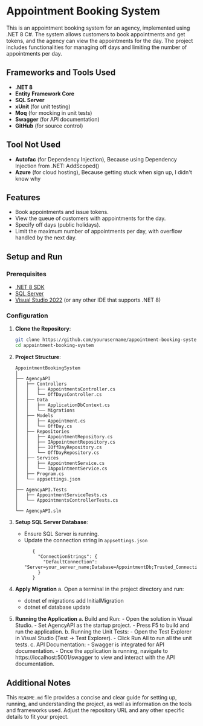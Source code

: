 # Appointment Booking System

This is an appointment booking system for an agency, implemented using .NET 8 C#. 
The system allows customers to book appointments and get tokens, and the agency can view the appointments for the day. 
The project includes functionalities for managing off days and limiting the number of appointments per day.

## Frameworks and Tools Used

- **.NET 8**
- **Entity Framework Core**
- **SQL Server**
- **xUnit** (for unit testing)
- **Moq** (for mocking in unit tests)
- **Swagger** (for API documentation)
- **GitHub** (for source control)

## Tool Not Used
- **Autofac** (for Dependency Injection), Because using Dependency Injection from .NET: AddScoped()
- **Azure** (for cloud hosting), Because getting stuck when sign up, I didn't know why

## Features

- Book appointments and issue tokens.
- View the queue of customers with appointments for the day.
- Specify off days (public holidays).
- Limit the maximum number of appointments per day, with overflow handled by the next day.

## Setup and Run

### Prerequisites

- [.NET 8 SDK](https://dotnet.microsoft.com/download/dotnet/8.0)
- [SQL Server](https://www.microsoft.com/en-us/sql-server/sql-server-downloads)
- [Visual Studio 2022](https://visualstudio.microsoft.com/vs/) (or any other IDE that supports .NET 8)

### Configuration

1. **Clone the Repository**:
   ```sh
   git clone https://github.com/yourusername/appointment-booking-system.git
   cd appointment-booking-system
   ```

2. **Project Structure**:
   ```
   AppointmentBookingSystem
   │
   ├── AgencyAPI
   │   ├── Controllers
   │   │   ├── AppointmentsController.cs
   │   │   └── OffDaysController.cs
   │   ├── Data
   │   │   ├── ApplicationDbContext.cs
   │   │   └── Migrations
   │   ├── Models
   │   │   ├── Appointment.cs
   │   │   └── OffDay.cs
   │   ├── Repositories
   │   │   ├── AppointmentRepository.cs
   │   │   ├── IAppointmentRepository.cs
   │   │   ├── IOffDayRepository.cs
   │   │   └── OffDayRepository.cs
   │   ├── Services
   │   │   ├── AppointmentService.cs
   │   │   └── IAppointmentService.cs
   │   ├── Program.cs
   │   └── appsettings.json
   │
   ├── AgencyAPI.Tests
   │   ├── AppointmentServiceTests.cs
   │   └── AppointmentsControllerTests.cs
   │
   └── AgencyAPI.sln
   ```

3. **Setup SQL Server Database**:
   - Ensure SQL Server is running.
   - Update the connection string in `appsettings.json`
     ```
		{
		  "ConnectionStrings": {
			"DefaultConnection": "Server=your_server_name;Database=AppointmentDb;Trusted_Connection=True;MultipleActiveResultSets=true"
		  }
		}
	 ```

4. **Apply Migration**
   a. Open a terminal in the project directory and run:
	  - dotnet ef migrations add InitialMigration
	  - dotnet ef database update

5. **Running the Application**
   a. Build and Run:
		- Open the solution in Visual Studio.
		- Set AgencyAPI as the startup project.
		- Press F5 to build and run the application.
   b. Running the Unit Tests:
		- Open the Test Explorer in Visual Studio (Test -> Test Explorer).
		- Click Run All to run all the unit tests.
   c. API Documentation:
		- Swagger is integrated for API documentation.
		- Once the application is running, navigate to https://localhost:5001/swagger 
		   to view and interact with the API documentation.
		   
## Additional Notes
This `README.md` file provides a concise and clear guide for setting up, running, and understanding the project, 
as well as information on the tools and frameworks used. Adjust the repository URL and any other specific details to fit your project.
